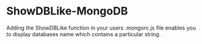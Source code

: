 # ShowDBLike-MongoDB
Adding the ShowDBLike function in your users .mongorc.js file enables you to display databases name which contains a particular string.
